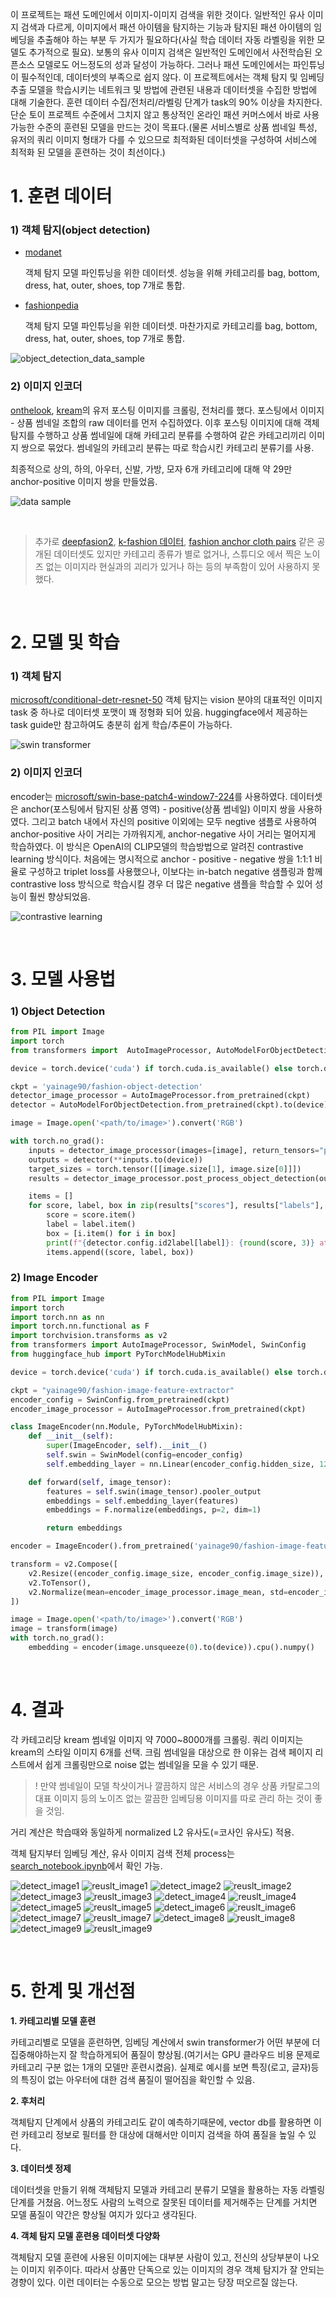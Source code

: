 이 프로젝트는 패션 도메인에서 이미지-이미지 검색을 위한 것이다. 일반적인 유사 이미지 검색과 다르게, 이미지에서 패션 아이템을 탐지하는 기능과 탐지된 패션 아이템의 임베딩을 추출해야 하는 부분 두 가지가 필요하다(사실 학습 데이터 자동 라벨링을 위한 모델도 추가적으로 필요). 보통의 유사 이미지 검색은 일반적인 도메인에서 사전학습된 오픈소스 모델로도 어느정도의 성과 달성이 가능하다. 그러나 패션 도메인에서는 파인튜닝이 필수적인데, 데이터셋의 부족으로 쉽지 않다. 이 프로젝트에서는 객체 탐지 및 임베딩 추출 모델을 학습시키는 네트워크 및 방법에 관련된 내용과 데이터셋을 수집한 방법에 대해 기술한다. 훈련 데이터 수집/전처리/라벨링 단계가 task의 90% 이상을 차지한다. 단순 토이 프로젝트 수준에서 그치지 않고 통상적인 온라인 패션 커머스에서 바로 사용 가능한 수준의 훈련된 모델을 만드는 것이 목표다.(물론 서비스별로 상품 썸네일 특성, 유저의 쿼리 이미지 형태가 다를 수 있으므로 최적화된 데이터셋을 구성하여 서비스에 최적화 된 모델을 훈련하는 것이 최선이다.)

# 1. 훈련 데이터

### 1) 객체 탐지(object detection)

- [modanet](https://github.com/eBay/modanet)

  객체 탐지 모델 파인튜닝을 위한 데이터셋. 성능을 위해 카테고리를 bag, bottom, dress, hat, outer, shoes, top 7개로 통합.

- [fashionpedia](https://fashionpedia.github.io/home/)

  객체 탐지 모델 파인튜닝을 위한 데이터셋. 마찬가지로 카테고리를 bag, bottom, dress, hat, outer, shoes, top 7개로 통합.

![object_detection_data_sample](./media/object_detection_data_sample.png)

### 2) 이미지 인코더

[onthelook](https://onthelook.co.kr/), [kream](https://kream.co.kr)의 유저 포스팅 이미지를 크롤링, 전처리를 했다. 포스팅에서 이미지 - 상품 썸네일 조합의 raw 데이터를 먼저 수집하였다. 이후 포스팅 이미지에 대해 객체탐지를 수행하고 상품 썸네일에 대해 카테고리 분류를 수행하여 같은 카테고리끼리 이미지 쌍으로 묶었다. 썸네일의 카테고리 분류는 따로 학습시킨 카테고리 분류기를 사용.

최종적으로 상의, 하의, 아우터, 신발, 가방, 모자 6개 카테고리에 대해 약 29만 anchor-positive 이미지 쌍을 만들었음.

![data sample](./media/data_sample.png)

</br>

> 추가로 [deepfasion2](https://github.com/switchablenorms/DeepFashion2), [k-fashion 데이터](https://github.com/K-COORD/K-Fashion), [fashion anchor cloth pairs](https://www.kaggle.com/datasets/kritanjalijain/fashion-anchor-cloth-pairs) 같은 공개된 데이터셋도 있지만 카테고리 종류가 별로 없거나, 스튜디오 에서 찍은 노이즈 없는 이미지라 현실과의 괴리가 있거나 하는 등의 부족함이 있어 사용하지 못했다.

<br>

# 2. 모델 및 학습

### 1) 객체 탐지

[microsoft/conditional-detr-resnet-50](https://huggingface.co/microsoft/conditional-detr-resnet-50)
객체 탐지는 vision 분야의 대표적인 이미지 task 중 하나로 데이터셋 포맷이 꽤 정형화 되어 있음. huggingface에서 제공하는 task guide만 참고하여도 충분히 쉽게 학습/추론이 가능하다.

![swin transformer](./media/swin_transformer.png)

### 2) 이미지 인코더

encoder는 [microsoft/swin-base-patch4-window7-224](https://huggingface.co/microsoft/swin-base-patch4-window7-224)를 사용하였다.
데이터셋은 anchor(포스팅에서 탐지된 상품 영역) - positive(상품 썸네일) 이미지 쌍을 사용하였다. 그리고 batch 내에서 자신의 positive 이외에는 모두 negtive 샘플로 사용하여 anchor-positive 사이 거리는 가까워지게, anchor-negative 사이 거리는 멀어지게 학습하였다. 이 방식은 OpenAI의 CLIP모델의 학습방법으로 알려진 contrastive learning 방식이다.
처음에는 명시적으로 anchor - positive - negative 쌍을 1:1:1 비율로 구성하고 triplet loss를 사용했으나, 이보다는 in-batch negative 샘플링과 함께 contrastive loss 방식으로 학습시킬 경우 더 많은 negative 샘플을 학습할 수 있어 성능이 훨씬 향상되었음.

![contrastive learning](./media/contrastive_learning.png)

<br>

# 3. 모델 사용법

### 1) Object Detection

```python
from PIL import Image
import torch
from transformers import  AutoImageProcessor, AutoModelForObjectDetection

device = torch.device('cuda') if torch.cuda.is_available() else torch.device('cpu')

ckpt = 'yainage90/fashion-object-detection'
detector_image_processor = AutoImageProcessor.from_pretrained(ckpt)
detector = AutoModelForObjectDetection.from_pretrained(ckpt).to(device)

image = Image.open('<path/to/image>').convert('RGB')

with torch.no_grad():
    inputs = detector_image_processor(images=[image], return_tensors="pt")
    outputs = detector(**inputs.to(device))
    target_sizes = torch.tensor([[image.size[1], image.size[0]]])
    results = detector_image_processor.post_process_object_detection(outputs, threshold=0.4, target_sizes=target_sizes)[0]

    items = []
    for score, label, box in zip(results["scores"], results["labels"], results["boxes"]):
        score = score.item()
        label = label.item()
        box = [i.item() for i in box]
        print(f"{detector.config.id2label[label]}: {round(score, 3)} at {box}")
        items.append((score, label, box))
```

### 2) Image Encoder

```python
from PIL import Image
import torch
import torch.nn as nn
import torch.nn.functional as F
import torchvision.transforms as v2
from transformers import AutoImageProcessor, SwinModel, SwinConfig
from huggingface_hub import PyTorchModelHubMixin

device = torch.device('cuda') if torch.cuda.is_available() else torch.device('cpu')

ckpt = "yainage90/fashion-image-feature-extractor"
encoder_config = SwinConfig.from_pretrained(ckpt)
encoder_image_processor = AutoImageProcessor.from_pretrained(ckpt)

class ImageEncoder(nn.Module, PyTorchModelHubMixin):
    def __init__(self):
        super(ImageEncoder, self).__init__()
        self.swin = SwinModel(config=encoder_config)
        self.embedding_layer = nn.Linear(encoder_config.hidden_size, 128)

    def forward(self, image_tensor):
        features = self.swin(image_tensor).pooler_output
        embeddings = self.embedding_layer(features)
        embeddings = F.normalize(embeddings, p=2, dim=1)

        return embeddings

encoder = ImageEncoder().from_pretrained('yainage90/fashion-image-feature-extractor').to(device)

transform = v2.Compose([
    v2.Resize((encoder_config.image_size, encoder_config.image_size)),
    v2.ToTensor(),
    v2.Normalize(mean=encoder_image_processor.image_mean, std=encoder_image_processor.image_std),
])

image = Image.open('<path/to/image>').convert('RGB')
image = transform(image)
with torch.no_grad():
    embedding = encoder(image.unsqueeze(0).to(device)).cpu().numpy()
```

<br>

# 4. 결과

각 카테고리당 kream 썸네일 이미지 약 7000~8000개를 크롤링. 쿼리 이미지는 kream의 스타일 이미지 6개를 선택. 크림 썸네일을 대상으로 한 이유는 검색 페이지 리스트에서 쉽게 크롤링만으로 noise 없는 썸네일을 모을 수 있기 때문.

> ! 만약 썸네일이 모델 착샷이거나 깔끔하지 않은 서비스의 경우 상품 카탈로그의 대표 이미지 등의 노이즈 없는 깔끔한 임베딩용 이미지를 따로 관리 하는 것이 좋을 것임.

거리 계산은 학습때와 동일하게 normalized L2 유사도(=코사인 유사도) 적용.

객체 탐지부터 임베딩 계산, 유사 이미지 검색 전체 process는 [search_notebook.ipynb](./search_notebook.ipynb)에서 확인 가능.

![detect_image1](./media/detection_image1.png)
![reuslt_image1](./media/result_image1.png)
![detect_image2](./media/detection_image2.png)
![reuslt_image2](./media/result_image2.png)
![detect_image3](./media/detection_image3.png)
![reuslt_image3](./media/result_image3.png)
![detect_image4](./media/detection_image4.png)
![reuslt_image4](./media/result_image4.png)
![detect_image5](./media/detection_image5.png)
![reuslt_image5](./media/result_image5.png)
![detect_image6](./media/detection_image6.png)
![reuslt_image6](./media/result_image6.png)
![detect_image7](./media/detection_image7.png)
![reuslt_image7](./media/result_image7.png)
![detect_image8](./media/detection_image8.png)
![reuslt_image8](./media/result_image8.png)
![detect_image9](./media/detection_image9.png)
![reuslt_image9](./media/result_image9.png)

<br>

# 5. 한계 및 개선점

**1. 카테고리별 모델 훈련**

카테고리별로 모델을 훈련하면, 임베딩 계산에서 swin transformer가 어떤 부분에 더 집중해야하는지 잘 학습하게되어 품질이 향상됨.(여기서는 GPU 클라우드 비용 문제로 카테고리 구분 없는 1개의 모델만 훈련시켰음). 실제로 예시를 보면 특징(로고, 글자)등의 특징이 없는 아우터에 대한 검색 품질이 떨어짐을 확인할 수 있음.

**2. 후처리**

객체탐지 단계에서 상품의 카테고리도 같이 예측하기때문에, vector db를 활용하면 이런 카테고리 정보로 필터를 한 대상에 대해서만 이미지 검색을 하여 품질을 높일 수 있다.

**3. 데이터셋 정제**

데이터셋을 만들기 위해 객체탐지 모델과 카테고리 분류기 모델을 활용하는 자동 라벨링 단계를 거쳤음. 어느정도 사람의 노력으로 잘못된 데이터를 제거해주는 단계를 거치면 모델 품질이 약간은 향상될 여지가 있다고 생각된다.

**4. 객체 탐지 모델 훈련용 데이터셋 다양화**

객체탐지 모델 훈련에 사용된 이미지에는 대부분 사람이 있고, 전신의 상당부분이 나오는 이미지 위주이다. 따라서 상품만 단독으로 있는 이미지의 경우 객체 탐지가 잘 안되는 경향이 있다. 이런 데이터는 수동으로 모으는 방법 말고는 당장 떠오르질 않는다.
